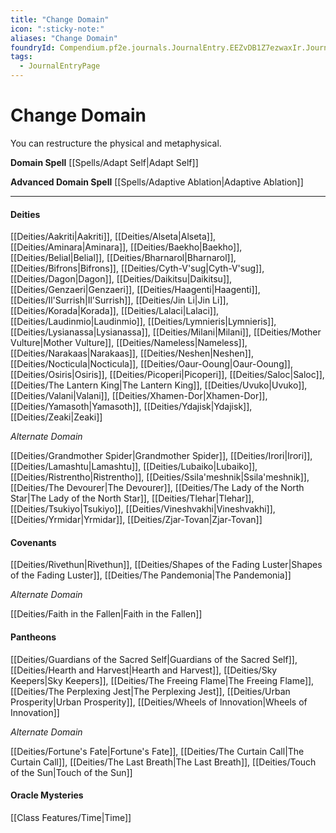 ```yaml
---
title: "Change Domain"
icon: ":sticky-note:"
aliases: "Change Domain"
foundryId: Compendium.pf2e.journals.JournalEntry.EEZvDB1Z7ezwaxIr.JournalEntryPage.7xrNAgAnBqBgE3yM
tags:
  - JournalEntryPage
---
```


# Change Domain
You can restructure the physical and metaphysical.

**Domain Spell** [[Spells/Adapt Self|Adapt Self]]

**Advanced Domain Spell** [[Spells/Adaptive Ablation|Adaptive Ablation]]

* * *

#### **Deities**

[[Deities/Aakriti|Aakriti]], [[Deities/Alseta|Alseta]], [[Deities/Aminara|Aminara]], [[Deities/Baekho|Baekho]], [[Deities/Belial|Belial]], [[Deities/Bharnarol|Bharnarol]], [[Deities/Bifrons|Bifrons]], [[Deities/Cyth-V'sug|Cyth-V'sug]], [[Deities/Dagon|Dagon]], [[Deities/Daikitsu|Daikitsu]], [[Deities/Genzaeri|Genzaeri]], [[Deities/Haagenti|Haagenti]], [[Deities/Il'Surrish|Il'Surrish]], [[Deities/Jin Li|Jin Li]], [[Deities/Korada|Korada]], [[Deities/Lalaci|Lalaci]], [[Deities/Laudinmio|Laudinmio]], [[Deities/Lymnieris|Lymnieris]], [[Deities/Lysianassa|Lysianassa]], [[Deities/Milani|Milani]], [[Deities/Mother Vulture|Mother Vulture]], [[Deities/Nameless|Nameless]], [[Deities/Narakaas|Narakaas]], [[Deities/Neshen|Neshen]], [[Deities/Nocticula|Nocticula]], [[Deities/Oaur-Ooung|Oaur-Ooung]], [[Deities/Osiris|Osiris]], [[Deities/Picoperi|Picoperi]], [[Deities/Saloc|Saloc]], [[Deities/The Lantern King|The Lantern King]], [[Deities/Uvuko|Uvuko]], [[Deities/Valani|Valani]], [[Deities/Xhamen-Dor|Xhamen-Dor]], [[Deities/Yamasoth|Yamasoth]], [[Deities/Ydajisk|Ydajisk]], [[Deities/Zeaki|Zeaki]]

_Alternate Domain_

[[Deities/Grandmother Spider|Grandmother Spider]], [[Deities/Irori|Irori]], [[Deities/Lamashtu|Lamashtu]], [[Deities/Lubaiko|Lubaiko]], [[Deities/Ristrentho|Ristrentho]], [[Deities/Ssila'meshnik|Ssila'meshnik]], [[Deities/The Devourer|The Devourer]], [[Deities/The Lady of the North Star|The Lady of the North Star]], [[Deities/Tlehar|Tlehar]], [[Deities/Tsukiyo|Tsukiyo]], [[Deities/Vineshvakhi|Vineshvakhi]], [[Deities/Yrmidar|Yrmidar]], [[Deities/Zjar-Tovan|Zjar-Tovan]]

#### **Covenants**

[[Deities/Rivethun|Rivethun]], [[Deities/Shapes of the Fading Luster|Shapes of the Fading Luster]], [[Deities/The Pandemonia|The Pandemonia]]

_Alternate Domain_

[[Deities/Faith in the Fallen|Faith in the Fallen]]

#### **Pantheons**

[[Deities/Guardians of the Sacred Self|Guardians of the Sacred Self]], [[Deities/Hearth and Harvest|Hearth and Harvest]], [[Deities/Sky Keepers|Sky Keepers]], [[Deities/The Freeing Flame|The Freeing Flame]], [[Deities/The Perplexing Jest|The Perplexing Jest]], [[Deities/Urban Prosperity|Urban Prosperity]], [[Deities/Wheels of Innovation|Wheels of Innovation]]

_Alternate Domain_

[[Deities/Fortune's Fate|Fortune's Fate]], [[Deities/The Curtain Call|The Curtain Call]], [[Deities/The Last Breath|The Last Breath]], [[Deities/Touch of the Sun|Touch of the Sun]]

#### **Oracle Mysteries**

[[Class Features/Time|Time]]
